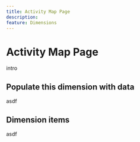 ```yaml
---
title: Activity Map Page
description:
feature: Dimensions
---
```

# Activity Map Page

intro

## Populate this dimension with data

asdf

## Dimension items

asdf